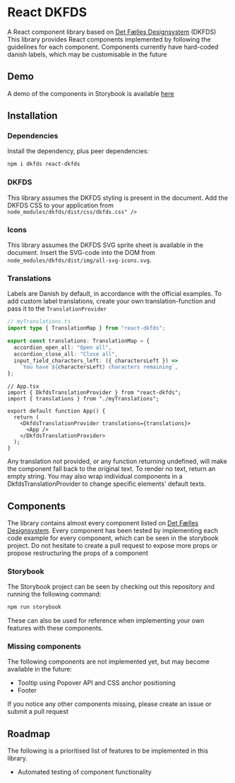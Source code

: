 # React DKFDS

A React component library based on [Det Fælles Designsystem](https://designsystem.dk) (DKFDS)
This library provides React components implemented by following the guidelines for each component.
Components currently have hard-coded danish labels, which may be customisable in the future

## Demo

A demo of the components in Storybook is available [here](https://chcederquist.github.io/react-dkfds/)

## Installation

### Dependencies

Install the dependency, plus peer dependencies:

```bash
npm i dkfds react-dkfds
```

### DKFDS

This library assumes the DKFDS styling is present in the document. Add the DKFDS CSS to your application from `node_modules/dkfds/dist/css/dkfds.css" />`

### Icons

This library assumes the DKFDS SVG sprite sheet is available in the document. Insert the SVG-code into the DOM from `node_modules/dkfds/dist/img/all-svg-icons.svg`.

### Translations

Labels are Danish by default, in accordance with the official examples. To add custom label translations, create your own translation-function and pass it to the `TranslationProvider`

```typescript
// myTranslations.ts
import type { TranslationMap } from "react-dkfds";

export const translations: TranslationMap = {
  accordion_open_all: "Open all",
  accordion_close_all: "Close all",
  input_field_characters_left: ({ charactersLeft }) =>
    `You have ${charactersLeft} characters remaining`,
};
```

```tsx
// App.tsx
import { DkfdsTranslationProvider } from "react-dkfds";
import { translations } from "./myTranslations";

export default function App() {
  return (
    <DkfdsTranslationProvider translations={translations}>
      <App />
    </DkfdsTranslationProvider>
  );
}
```

Any translation not provided, or any function returning undefined, will make the component fall back to the original text. To render no text, return an empty string.
You may also wrap individual components in a DkfdsTranslationProvider to change specific elements' default texts.

## Components

The library contains almost every component listed on [Det Fælles Designsystem](https://designsystem.dk).
Every component has been tested by implementing each code example for every component, which can be seen in the storybook project.
Do not hesitate to create a pull request to expose more props or propose restructuring the props of a component

### Storybook

The Storybook project can be seen by checking out this repository and running the following command:

```bash
npm run storybook
```

These can also be used for reference when implementing your own features with these components.

### Missing components

The following components are not implemented yet, but may become available in the future:

- Tooltip using Popover API and CSS anchor positioning
- Footer

If you notice any other components missing, please create an issue or submit a pull request

## Roadmap

The following is a prioritised list of features to be implemented in this library.

- Automated testing of component functionality
